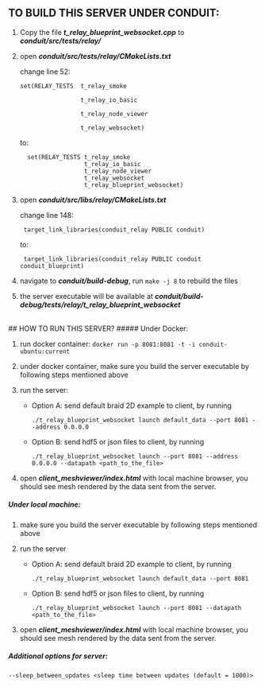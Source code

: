## TO BUILD THIS SERVER UNDER CONDUIT:
1. Copy the file __*t_relay_blueprint_websocket.cpp*__ to __*conduit/src/tests/relay/*__
2. open __*conduit/src/tests/relay/CMakeLists.txt*__

	change line 52:

	```
	set(RELAY_TESTS  t_relay_smoke
    
    	             t_relay_io_basic
                     
        	         t_relay_node_viewer
                     
            	     t_relay_websocket)
	```
    to:
  	```
      set(RELAY_TESTS t_relay_smoke
                      t_relay_io_basic
                      t_relay_node_viewer
                      t_relay_websocket
                      t_relay_blueprint_websocket)
  	```

3. open __*conduit/src/libs/relay/CMakeLists.txt*__

   change line 148:

   		target_link_libraries(conduit_relay PUBLIC conduit)
   to:
   
   		target_link_libraries(conduit_relay PUBLIC conduit conduit_blueprint)

4. navigate to __*conduit/build-debug*__, run `make -j 8` to rebuild the files
5. the server executable will be available at __*conduit/build-debug/tests/relay/t_relay_blueprint_websocket*__

<br />
## HOW TO RUN THIS SERVER?
##### Under Docker:

1. run docker container: `docker run -p 8081:8081 -t -i conduit-ubuntu:current`


2. under docker container, make sure you build the server executable by following steps mentioned above

3. run the server:

	* Option A: send default braid 2D example to client, by running 
        
        `./t_relay_blueprint_websocket launch default_data --port 8081 --address 0.0.0.0`
        
	* Option B: send hdf5 or json files to client, by running 
    
    	`./t_relay_blueprint_websocket launch --port 8081 --address 0.0.0.0 --datapath <path_to_the_file>`
        
4. open __*client_meshviewer/index.html*__ with local machine browser, you should see mesh rendered by the data sent from the server.


##### Under local machine:

1. make sure you build the server executable by following steps mentioned above


2. run the server 

	* Option A: send default braid 2D example to client, by running
	
    	`./t_relay_blueprint_websocket launch default_data --port 8081`

	* Option B: send hdf5 or json files to client, by running 

      `./t_relay_blueprint_websocket launch --port 8081 --datapath <path_to_the_file>`
3. open __*client_meshviewer/index.html*__ with local machine browser, you should see mesh rendered by the data sent from the server.

##### Additional options for server:

	--sleep_between_updates <sleep time between updates (default = 1000)>
